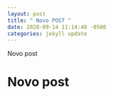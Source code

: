 ```yaml
---
layout: post
title: " Novo POST "
date: 2020-09-14 11:14:49 -0500
categories: jekyll update
---
```


Novo post
# Novo post
